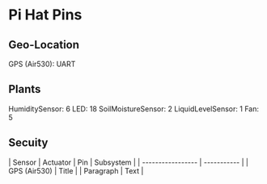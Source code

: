 # Pi Hat Pins

## Geo-Location
GPS (Air530): UART

## Plants
HumiditySensor: 6
LED: 18
SoilMoistureSensor: 2
LiquidLevelSensor: 1
Fan: 5

## Secuity

| Sensor            | Actuator | Pin      | Subsystem |
| ----------------- | ----------- |
| GPS (Air530)      | Title       |
| Paragraph   | Text        |